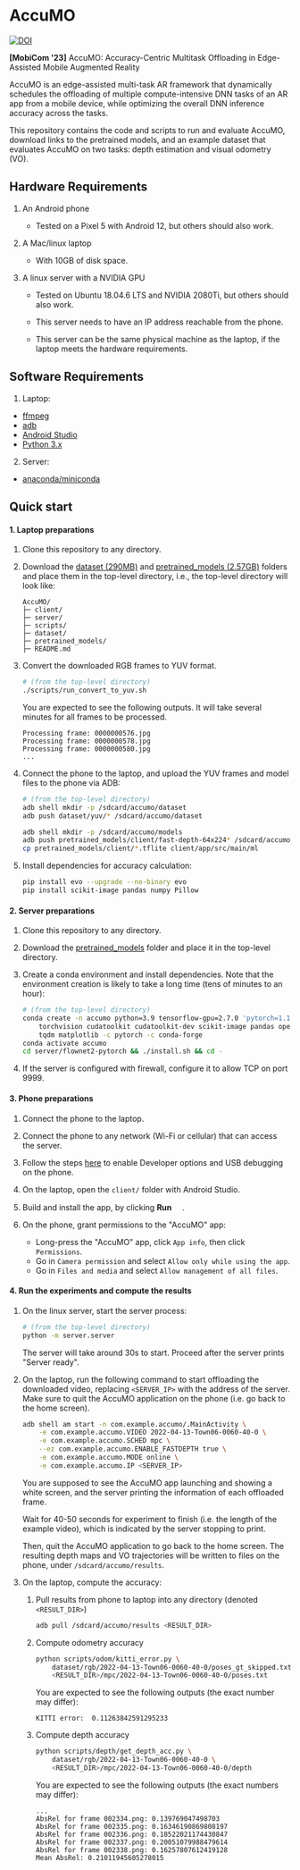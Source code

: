 # AccuMO

[![DOI](https://zenodo.org/badge/DOI/10.5281/zenodo.8266421.svg)](https://doi.org/10.5281/zenodo.8266421)

**[MobiCom '23]** AccuMO: Accuracy-Centric Multitask Offloading in
Edge-Assisted Mobile Augmented Reality

AccuMO is an edge-assisted multi-task AR framework that dynamically schedules
the offloading of multiple compute-intensive DNN tasks of an AR app from a
mobile device, while optimizing the overall DNN inference accuracy across the
tasks.

This repository contains the code and scripts to run and evaluate AccuMO,
download links to the pretrained models, and an example dataset that evaluates
AccuMO on two tasks: depth estimation and visual odometry (VO).

## Hardware Requirements

1. An Android phone

    * Tested on a Pixel 5 with Android 12, but others should also work.

2. A Mac/linux laptop

    * With 10GB of disk space.

3. A linux server with a NVIDIA GPU

    * Tested on Ubuntu 18.04.6 LTS and NVIDIA 2080Ti, but others should also
      work.

    * This server needs to have an IP address reachable from the phone.

    * This server can be the same physical machine as the laptop, if the laptop
      meets the hardware requirements.

## Software Requirements

1. Laptop:
  * [ffmpeg](https://ffmpeg.org/download.html)
  * [adb](https://developer.android.com/tools/adb)
  * [Android Studio](https://developer.android.com/studio)
  * [Python 3.x](https://www.python.org/downloads/)

2. Server: 
  * [anaconda/miniconda](https://docs.conda.io/projects/continuumio-conda/en/latest/user-guide/install/macos.html)

## Quick start

#### 1. Laptop preparations

1. Clone this repository to any directory.

2. Download the [dataset
   (290MB)](https://purdue0-my.sharepoint.com/:f:/g/personal/kong102_purdue_edu/Eq4yAepzaPZPsLJziTJ9PHQBqZ1sF62yp71Ay78Ob0VHjg)
   and [pretrained_models
   (2.57GB)](https://purdue0-my.sharepoint.com/:f:/g/personal/kong102_purdue_edu/EvA6FUl0HE1LvTMHQ5NR5rQBvlVYBMQXSCmY44pi5cXVQg?e=MpAhJD)
   folders and place them in the top-level directory, i.e., the top-level
   directory will look like:

    ```
    AccuMO/
    ├─ client/
    ├─ server/
    ├─ scripts/
    ├─ dataset/
    ├─ pretrained_models/
    ├─ README.md
    ```

3. Convert the downloaded RGB frames to YUV format.

    ```bash
    # (from the top-level directory)
    ./scripts/run_convert_to_yuv.sh
    ```

    You are expected to see the following outputs. It will take several minutes
    for all frames to be processed.

    ```
    Processing frame: 0000000576.jpg
    Processing frame: 0000000578.jpg
    Processing frame: 0000000580.jpg
    ...
    ```

4. Connect the phone to the laptop, and upload the YUV frames and model files to the phone via ADB:

    ```bash
    # (from the top-level directory)
    adb shell mkdir -p /sdcard/accumo/dataset
    adb push dataset/yuv/* /sdcard/accumo/dataset
    
    adb shell mkdir -p /sdcard/accumo/models
    adb push pretrained_models/client/fast-depth-64x224* /sdcard/accumo/models
    cp pretrained_models/client/*.tflite client/app/src/main/ml
    ```

5. Install dependencies for accuracy calculation:

   ```bash
   pip install evo --upgrade --no-binary evo
   pip install scikit-image pandas numpy Pillow
   ```

#### 2. Server preparations

1. Clone this repository to any directory.

2. Download the
   [pretrained_models](https://purdue0-my.sharepoint.com/:f:/g/personal/kong102_purdue_edu/EvA6FUl0HE1LvTMHQ5NR5rQBvlVYBMQXSCmY44pi5cXVQg?e=MpAhJD)
   folder and place it in the top-level directory.

3. Create a conda environment and install dependencies. Note that the
   environment creation is likely to take a long time (tens of minutes to an
   hour):

    ```bash
    # (from the top-level directory)
    conda create -n accumo python=3.9 tensorflow-gpu=2.7.0 'pytorch=1.11.0=*cuda*' \
        torchvision cudatoolkit cudatoolkit-dev scikit-image pandas opencv av \
        tqdm matplotlib -c pytorch -c conda-forge
    conda activate accumo
    cd server/flownet2-pytorch && ./install.sh && cd -
    ```

4. If the server is configured with firewall, configure it to allow TCP on port 9999.

#### 3. Phone preparations

1. Connect the phone to the laptop.

2. Connect the phone to any network (Wi-Fi or cellular) that can access the server.

3. Follow the steps
   [here](https://developer.android.com/studio/debug/dev-options#enable) to
   enable Developer options and USB debugging on the phone.

4. On the laptop, open the `client/` folder with Android Studio.

5. Build and install the app, by clicking **Run** <img
   src="https://developer.android.com/static/studio/images/buttons/toolbar-run.png"
   width="15">.

6. On the phone, grant permissions to the "AccuMO" app:
    * Long-press the "AccuMO" app, click `App info`, then click `Permissions`.
    * Go in `Camera permission` and select `Allow only while using the app`.
    * Go in `Files and media` and select `Allow management of all files`.


#### 4. Run the experiments and compute the results

1. On the linux server, start the server process:

    ```bash
    # (from the top-level directory)
    python -m server.server
    ```
    
    The server will take around 30s to start. Proceed after the server prints
    "Server ready".

2. On the laptop, run the following command to start offloading the downloaded
   video, replacing `<SERVER_IP>` with the address of the server. Make sure to
   quit the AccuMO application on the phone (i.e. go back to the home screen).

    ```bash
    adb shell am start -n com.example.accumo/.MainActivity \
        -e com.example.accumo.VIDEO 2022-04-13-Town06-0060-40-0 \
        -e com.example.accumo.SCHED mpc \
        --ez com.example.accumo.ENABLE_FASTDEPTH true \
        -e com.example.accumo.MODE online \
        -e com.example.accumo.IP <SERVER_IP>
    ```

    You are supposed to see the AccuMO app launching and showing a white
    screen, and the server printing the information of each offloaded frame.    

    Wait for 40-50 seconds for experiment to finish (i.e. the length of the
    example video), which is indicated by the server stopping to print.

    Then, quit the AccuMO application to go back to the home screen. The
    resulting depth maps and VO trajectories will be written to files on the
    phone, under `/sdcard/accumo/results`.

3.  On the laptop, compute the accuracy:

    1. Pull results from phone to laptop into any directory (denoted `<RESULT_DIR>`)

        ```bash
        adb pull /sdcard/accumo/results <RESULT_DIR>
        ```

    2. Compute odometry accuracy
        ```bash
        python scripts/odom/kitti_error.py \
            dataset/rgb/2022-04-13-Town06-0060-40-0/poses_gt_skipped.txt \
            <RESULT_DIR>/mpc/2022-04-13-Town06-0060-40-0/poses.txt
        ```

        You are expected to see the following outputs (the exact number may differ):

        ```
        KITTI error:  0.11263842591295233
        ```

    3. Compute depth accuracy
        ```bash
        python scripts/depth/get_depth_acc.py \
            dataset/rgb/2022-04-13-Town06-0060-40-0 \
            <RESULT_DIR>/mpc/2022-04-13-Town06-0060-40-0/depth
        ```

        You are expected to see the following outputs (the exact numbers may differ):

        ```
        ...
        AbsRel for frame 002334.png: 0.139769047498703
        AbsRel for frame 002335.png: 0.16346190869808197
        AbsRel for frame 002336.png: 0.18522021174430847
        AbsRel for frame 002337.png: 0.20051079988479614
        AbsRel for frame 002338.png: 0.16257807612419128
        Mean AbsRel: 0.21011945605278015
        ```
